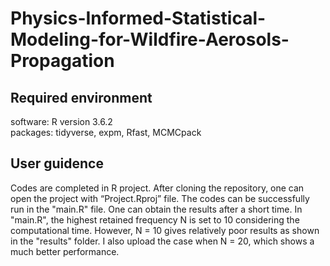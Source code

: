 # Physics-Informed-Statistical-Modeling-for-Wildfire-Aerosols-Propagation

## Required environment 
software: R version 3.6.2 \
packages: tidyverse, expm, Rfast, MCMCpack

## User guidence 
Codes are completed in R project. After cloning the repository, one can open the project with “Project.Rproj” file. The codes can be successfully run in the "main.R" file. One can obtain the results after a short time. In "main.R", the highest retained frequency N is set to 10 considering the computational time. However, N = 10 gives relatively poor results as shown in the "results" folder. I also upload the case when N = 20, which shows a much better performance. 